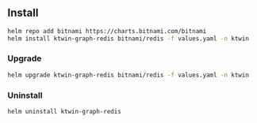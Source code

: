 ## Install

```sh
helm repo add bitnami https://charts.bitnami.com/bitnami
helm install ktwin-graph-redis bitnami/redis -f values.yaml -n ktwin
```

### Upgrade

```sh
helm upgrade ktwin-graph-redis bitnami/redis -f values.yaml -n ktwin
```

### Uninstall

```sh
helm uninstall ktwin-graph-redis
```
